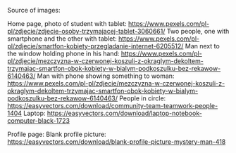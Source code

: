 Source of images:

Home page, photo of student with tablet:
https://www.pexels.com/pl-pl/zdjecie/zdjecie-osoby-trzymajacej-tablet-3060661/
Two people, one with smartphone and the other with tablet:
https://www.pexels.com/pl-pl/zdjecie/smartfon-kobiety-przegladanie-internet-6205512/
Man next to the window holding phone in his hand:
https://www.pexels.com/pl-pl/zdjecie/mezczyzna-w-czerwonej-koszuli-z-okraglym-dekoltem-trzymajac-smartfon-obok-kobiety-w-bialym-podkoszulku-bez-rekawow-6140463/
Man with phone showing something to woman:
https://www.pexels.com/pl-pl/zdjecie/mezczyzna-w-czerwonej-koszuli-z-okraglym-dekoltem-trzymajac-smartfon-obok-kobiety-w-bialym-podkoszulku-bez-rekawow-6140463/
People in circle:
https://easyvectors.com/download/community-team-teamwork-people-1404
Laptop:
https://easyvectors.com/download/laptop-notebook-computer-black-1723

Profile page:
Blank profile picture:
https://easyvectors.com/download/blank-profile-picture-mystery-man-418
